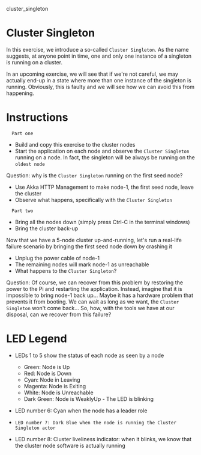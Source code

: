 cluster_singleton

# Cluster Singleton

In this exercise, we introduce a so-called `Cluster Singleton`. As the name
suggests, at anyone point in time, one and only one instance of a singleton
is running on a cluster.

In an upcoming exercise, we will see that if we're not careful, we may actually
end-up in a state where more than one instance of the singleton is running.
Obviously, this is faulty and we will see how we can avoid this from happening.

# Instructions

`  Part one`

- Build and copy this exercise to the cluster nodes
- Start the application on each node and observe the `Cluster Singleton`
  running on a node. In fact, the singleton will be always be running on
  the `oldest node`
  
Question: why is the `Cluster Singleton` running on the first seed node?

- Use Akka HTTP Management to make node-1, the first seed node, leave the
  cluster
- Observe what happens, specifically with the `Cluster Singleton`

`  Part two`

- Bring all the nodes down (simply press Ctrl-C in the terminal windows)
- Bring the cluster back-up

Now that we have a 5-node cluster up-and-running, let's run a real-life
failure scenario by bringing the first seed node down by crashing it

- Unplug the power cable of node-1
- The remaining nodes will mark node-1 as unreachable
- What happens to the `Cluster Singleton`?

Question: Of course, we can recover from this problem by restoring the
          power to the Pi and restarting the application. Instead,
          imagine that it is impossible to bring node-1 back up... Maybe
          it has a hardware problem that prevents it from booting.
          We can wait as long as we want, the `Cluster Singleton` won't
          come back...
          So, how, with the tools we have at our disposal, can we 
          recover from this failure?

# LED Legend

- LEDs 1 to 5 show the status of each node as seen by a node
    - Green:      Node is Up
    - Red:        Node is Down
    - Cyan:       Node in Leaving
    - Magenta:    Node is Exiting
    - White:      Node is Unreachable
    - Dark Green: Node is WeaklyUp - The LED is blinking

- LED number 6: Cyan when the node has a leader role
- `LED number 7: Dark Blue when the node is running the Cluster Singleton actor`
- LED number 8: Cluster liveliness indicator: when it blinks, we know
                that the cluster node software is actually running